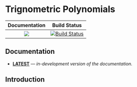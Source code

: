 # Trignometric Polynomials

| **Documentation** | **Build Status** |
|:-----------------:|:----------------:|
| [![][docs-latest-img]][docs-latest-url] | [![Build Status][build-img]][build-url] |


## Documentation

- [**LATEST**][docs-latest-url] &mdash; *in-development version of the documentation.*


## Introduction


[docs-stable-img]: https://img.shields.io/badge/docs-stable-blue.svg
[docs-latest-img]: https://img.shields.io/badge/docs-latest-blue.svg
[docs-stable-url]: https://yuanchenyang.github.io/TrigPolys.jl/dev/
[docs-latest-url]: https://yuanchenyang.github.io/TrigPolys.jl/dev/

[build-img]: https://github.com/yuanchenyang/TrigPolys.jl/workflows/CI.yml/badge.svg?branch=master
[build-url]: https://github.com/yuanchenyang/TrigPolys.jl/actions?query=workflow%3ACI
